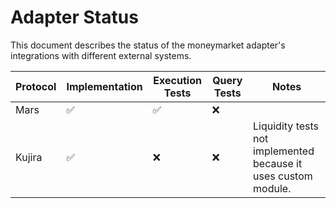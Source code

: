 # Adapter Status

This document describes the status of the moneymarket adapter's integrations with different external systems.

| Protocol | Implementation | Execution Tests | Query Tests | Notes |
| --- | --- | --- | --- | --- |
| Mars | ✅ | ✅ | ❌ | |
| Kujira | ✅ | ❌ | ❌ | Liquidity tests not implemented because it uses custom module. |
